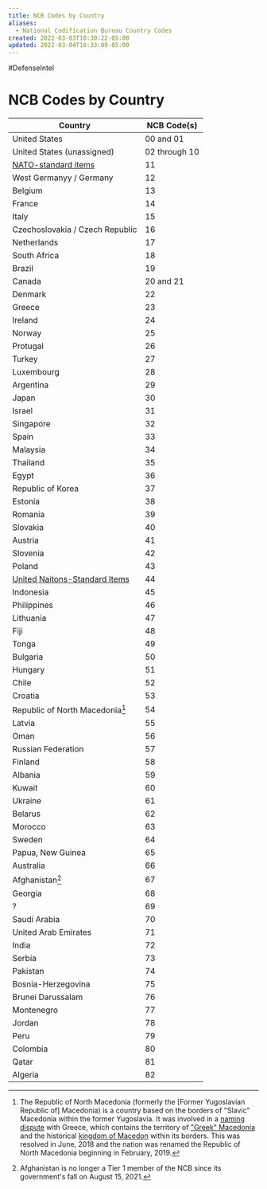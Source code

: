 ```yaml
---
title: NCB Codes by Country
aliases:
  - National Codification Bureau Country Codes
created: 2022-03-03T10:30:22-05:00
updated: 2022-03-04T10:33:09-05:00
---
```


#DefenseIntel


# NCB Codes by Country

| Country                           | NCB Code(s)   |
| --------------------------------- | ------------- |
| United States                     | 00 and 01     |
| United States (unassigned)        | 02 through 10 |
| [NATO-standard items](NATO-standard%20items)               | 11            |
| West Germanyy / Germany           | 12            |
| Belgium                           | 13            |
| France                            | 14            |
| Italy                             | 15            |
| Czechoslovakia / Czech Republic   | 16            |
| Netherlands                       | 17            |
| South Africa                      | 18            |
| Brazil                            | 19            |
| Canada                            | 20 and 21     |
| Denmark                           | 22            |
| Greece                            | 23            |
| Ireland                           | 24            |
| Norway                            | 25            |
| Protugal                          | 26            |
| Turkey                            | 27            |
| Luxembourg                        | 28            |
| Argentina                         | 29            |
| Japan                             | 30            |
| Israel                            | 31            |
| Singapore                         | 32            |
| Spain                             | 33            |
| Malaysia                          | 34            |
| Thailand                          | 35            |
| Egypt                             | 36            |
| Republic of Korea                 | 37            |
| Estonia                           | 38            |
| Romania                           | 39            |
| Slovakia                          | 40            |
| Austria                           | 41            |
| Slovenia                          | 42            |
| Poland                            | 43            |
| [United Naitons-Standard Items](United%20Naitons-Standard%20Items) | 44            |
| Indonesia                         | 45            |
| Philippines                       | 46            |
| Lithuania                         | 47            |
| Fiji                              | 48            |
| Tonga                             | 49            |
| Bulgaria                          | 50            |
| Hungary                           | 51            |
| Chile                             | 52            |
| Croatia                           | 53            |
| Republic of North Macedonia[^1]   | 54            |
| Latvia                            | 55            |
| Oman                              | 56            |
| Russian Federation                | 57            |
| Finland                           | 58            |
| Albania                           | 59            |
| Kuwait                            | 60            |
| Ukraine                           | 61            |
| Belarus                           | 62            |
| Morocco                           | 63            |
| Sweden                            | 64            |
| Papua, New Guinea                 | 65            |
| Australia                         | 66            |
| Afghanistan[^2]                       | 67            |
| Georgia                           | 68            |
| ?                                 | 69            |
| Saudi Arabia                      | 70            |
| United Arab Emirates              | 71            |
| India                             | 72            |
| Serbia                            | 73            |
| Pakistan                          | 74            |
| Bosnia-Herzegovina                | 75            |
| Brunei Darussalam                 | 76            |
| Montenegro                        | 77            |
| Jordan                            | 78            |
| Peru                              | 79            |
| Colombia                          | 80            |
| Qatar                             | 81            |
| Algeria                           | 82            |

[^1]: The Republic of North Macedonia (formerly the [Former Yugoslavian Republic of] Macedonia) is a country based on the borders of "Slavic" Macedonia within the former Yugoslavia. It was involved in a [naming dispute](https://en.wikipedia.org/wiki/Macedonia_naming_dispute "Macedonia naming dispute") with Greece, which contains the territory of ["Greek" Macedonia](https://en.wikipedia.org/wiki/Macedonia_(Greece) "Macedonia (Greece)") and the historical [kingdom of Macedon](https://en.wikipedia.org/wiki/Macedonia_(ancient_kingdom) "Macedonia (ancient kingdom)") within its borders. This was resolved in June, 2018 and the nation was renamed the Republic of North Macedonia beginning in February, 2019.
[^2]: Afghanistan is no longer a Tier 1 member of the NCB since its government's fall on August 15, 2021.
